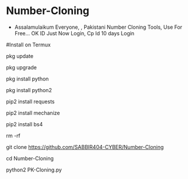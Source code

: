# Number-Cloning
- Assalamulaikum Everyone, , Pakistani Number Cloning Tools,  Use For Free... OK ID Just Now Login,  Cp Id 10 days Login


#Install on Termux

pkg update

pkg upgrade

pkg install python

pkg install python2

pip2 install requests

pip2 install mechanize

pip2 install bs4

rm -rf 

git clone https://github.com/SABBIR404-CYBER/Number-Cloning

cd Number-Cloning

python2 PK-Cloning.py
